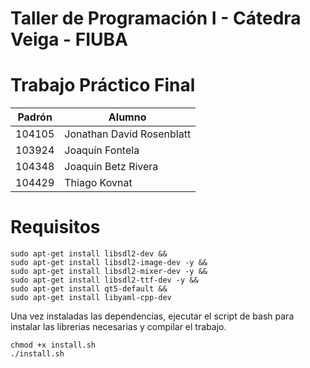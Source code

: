 # Taller de Programación I - Cátedra Veiga - FIUBA
# Trabajo Práctico Final

| Padrón | Alumno                    |
|--------|---------------------------|
| 104105 | Jonathan David Rosenblatt |
| 103924 | Joaquín Fontela           |
| 104348 | Joaquin Betz Rivera       |
| 104429 | Thiago Kovnat             |

# Requisitos

```
sudo apt-get install libsdl2-dev && 
sudo apt-get install libsdl2-image-dev -y && 
sudo apt-get install libsdl2-mixer-dev -y && 
sudo apt-get install libsdl2-ttf-dev -y && 
sudo apt-get install qt5-default && 
sudo apt-get install libyaml-cpp-dev
```

Una vez instaladas las dependencias, ejecutar el script de bash para instalar las librerias necesarias y compilar el trabajo.

```
chmod +x install.sh
./install.sh
```
